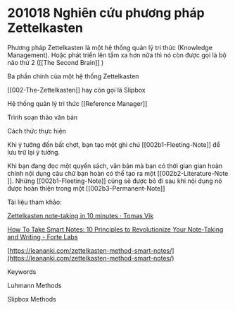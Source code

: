 # 201018 Nghiên cứu phương pháp Zettelkasten

Phương pháp Zettelkasten là một hệ thống quản lý tri thức (Knowledge Management). Hoặc phát triển lên tầm xa hơn nữa thì nó còn được gọi là bộ não thứ 2 ([[The Second Brain]] )

Ba phần chính của một hệ thống Zettelkasten

[[002-The-Zettelkasten]] hay còn gọi là Slipbox

Hệ thống quản lý tri thức [[Reference Manager]] 

Trình soạn thảo văn bản

Cách thức thực hiện

Khi ý tưởng đến bất chợt, bạn tạo một ghi chú [[002b1-Fleeting-Note]] để lưu trữ lại ý tưởng.

Khi bạn đang đọc một quyển sách, văn bản mà bạn có thời gian gian hoàn chỉnh nội dụng câu chữ bạn hoàn có thể tạo ra một [[002b2-Literature-Note ]]. Những [[002b1-Fleeting-Note]] cũng sẽ được bỏ đi sau khi nội dụng nó được hoàn thiện trong một [[002b3-Permanent-Note]] 

Tài liệu tham khảo:

[Zettelkasten note-taking in 10 minutes · Tomas Vik](https://blog.viktomas.com/posts/slip-box/)

[How To Take Smart Notes: 10 Principles to Revolutionize Your Note-Taking and Writing - Forte Labs](https://fortelabs.co/blog/how-to-take-smart-notes/) 

[https://leananki.com/zettelkasten-method-smart-notes/](https://leananki.com/zettelkasten-method-smart-notes/)

Keywords

Luhmann Methods

Slipbox Methods